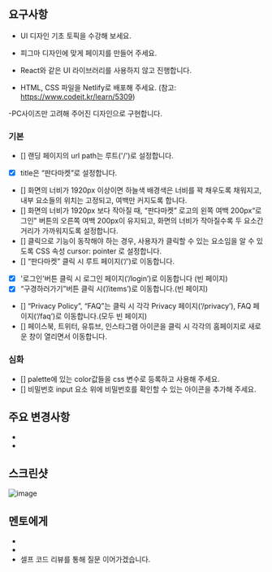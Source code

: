 ## 요구사항
- UI 디자인 기초 토픽을 수강해 보세요.

- 피그마 디자인에 맞게 페이지를 만들어 주세요.

- React와 같은 UI 라이브러리를 사용하지 않고 진행합니다.

- HTML, CSS 파일을 Netlify로 배포해 주세요. (참고: https://www.codeit.kr/learn/5309)

-PC사이즈만 고려해 주어진 디자인으로 구현합니다.

### 기본

- [] 랜딩 페이지의 url path는 루트('/')로 설정합니다.
- [x] title은 “판다마켓”로 설정합니다.
- [] 화면의 너비가 1920px 이상이면 하늘색 배경색은 너비를 꽉 채우도록 채워지고, 내부 요소들의 위치는 고정되고, 여백만 커지도록 합니다.
- [] 화면의 너비가 1920px 보다 작아질 때, “판다마켓” 로고의 왼쪽 여백 200px“로그인" 버튼의 오른쪽 여백 200px이 유지되고, 화면의 너비가 작아질수록 두 요소간 거리가 가까워지도록 설정합니다.
- [] 클릭으로 기능이 동작해야 하는 경우, 사용자가 클릭할 수 있는 요소임을 알 수 있도록 CSS 속성 cursor: pointer 로 설정합니다.
- [] “판다마켓” 클릭 시 루트 페이지(‘/’)로 이동합니다.
- [x] '로그인'버튼 클릭 시 로그인 페이지(‘/login’)로 이동합니다 (빈 페이지)
- [x] “구경하러가기”버튼 클릭 시(’/items’)로 이동합니다.(빈 페이지)
- [] “Privacy Policy”, “FAQ”는 클릭 시 각각 Privacy 페이지(‘/privacy’), FAQ 페이지(‘/faq’)로 이동합니다.(모두 빈 페이지)
- [] 페이스북, 트위터, 유튜브, 인스타그램 아이콘을 클릭 시 각각의 홈페이지로 새로운 창이 열리면서 이동합니다.


### 심화

- [] palette에 있는 color값들을 css 변수로 등록하고 사용해 주세요.
- [] 비밀번호 input 요소 위에 비밀번호를 확인할 수 있는 아이콘을 추가해 주세요.

## 주요 변경사항

-
-

## 스크린샷

![image](이미지url)

## 멘토에게

-
-
- 셀프 코드 리뷰를 통해 질문 이어가겠습니다.
